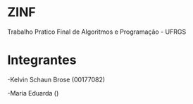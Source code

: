 # ZINF
Trabalho Pratico Final de Algoritmos e Programação - UFRGS

# Integrantes

-Kelvin Schaun Brose (00177082)

-Maria Eduarda ()
